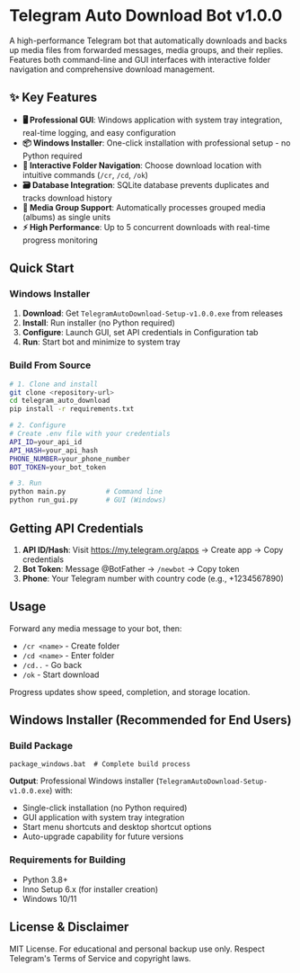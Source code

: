 # Telegram Auto Download Bot v1.0.0

A high-performance Telegram bot that automatically downloads and backs up media files from forwarded messages, media groups, and their replies. Features both command-line and GUI interfaces with interactive folder navigation and comprehensive download management.

## ✨ Key Features

- **🖥️ Professional GUI**: Windows application with system tray integration, real-time logging, and easy configuration
- **📦 Windows Installer**: One-click installation with professional setup - no Python required
- **📁 Interactive Folder Navigation**: Choose download location with intuitive commands (`/cr`, `/cd`, `/ok`)
- **🗃️ Database Integration**: SQLite database prevents duplicates and tracks download history
- **📸 Media Group Support**: Automatically processes grouped media (albums) as single units
- **⚡ High Performance**: Up to 5 concurrent downloads with real-time progress monitoring

## Quick Start

### Windows Installer

1. **Download**: Get `TelegramAutoDownload-Setup-v1.0.0.exe` from releases
2. **Install**: Run installer (no Python required)
3. **Configure**: Launch GUI, set API credentials in Configuration tab
4. **Run**: Start bot and minimize to system tray

### Build From Source

```bash
# 1. Clone and install
git clone <repository-url>
cd telegram_auto_download
pip install -r requirements.txt

# 2. Configure
# Create .env file with your credentials
API_ID=your_api_id
API_HASH=your_api_hash
PHONE_NUMBER=your_phone_number
BOT_TOKEN=your_bot_token

# 3. Run
python main.py          # Command line
python run_gui.py       # GUI (Windows)
```

## Getting API Credentials

1. **API ID/Hash**: Visit <https://my.telegram.org/apps> → Create app → Copy credentials
2. **Bot Token**: Message @BotFather → `/newbot` → Copy token
3. **Phone**: Your Telegram number with country code (e.g., +1234567890)

## Usage

Forward any media message to your bot, then:

- `/cr <name>` - Create folder
- `/cd <name>` - Enter folder  
- `/cd..` - Go back
- `/ok` - Start download

Progress updates show speed, completion, and storage location.

## Windows Installer (Recommended for End Users)

### Build Package

```batch
package_windows.bat  # Complete build process
```

**Output**: Professional Windows installer (`TelegramAutoDownload-Setup-v1.0.0.exe`) with:

- Single-click installation (no Python required)
- GUI application with system tray integration  
- Start menu shortcuts and desktop shortcut options
- Auto-upgrade capability for future versions

### Requirements for Building

- Python 3.8+
- Inno Setup 6.x (for installer creation)
- Windows 10/11

## License & Disclaimer

MIT License. For educational and personal backup use only. Respect Telegram's Terms of Service and copyright laws.
